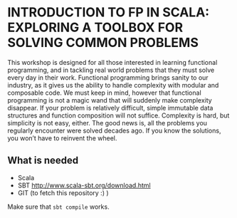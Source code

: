 # INTRODUCTION TO FP IN SCALA: EXPLORING A TOOLBOX FOR SOLVING COMMON PROBLEMS

This workshop is designed for all those interested in learning functional programming, and in tackling real world problems that they must solve every day in their work. Functional programming brings sanity to our industry, as it gives us the ability to handle complexity with modular and composable code. We must keep in mind, however that functional programming is not a magic wand that will suddenly make complexity disappear. If your problem is relatively difficult, simple immutable data structures and function composition will not suffice. Complexity is hard, but simplicity is not easy, either. The good news is, all the problems you regularly encounter were solved decades ago. If you know the solutions, you won’t have to reinvent the wheel.

## What is needed

* Scala
* SBT http://www.scala-sbt.org/download.html
* GIT (to fetch this repository :) )


Make sure that `sbt compile` works.
